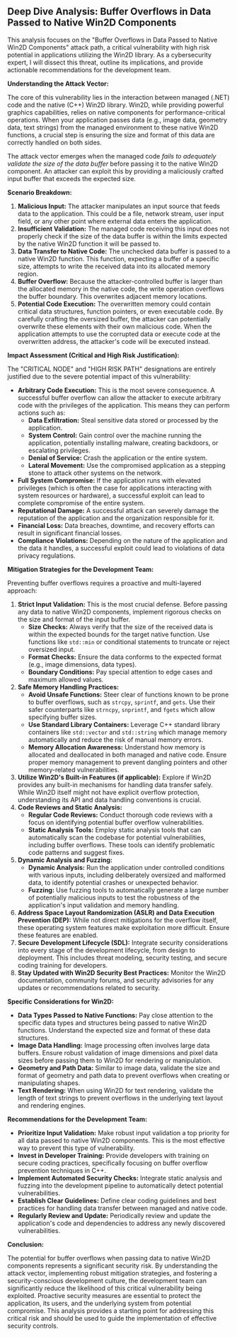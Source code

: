 ## Deep Dive Analysis: Buffer Overflows in Data Passed to Native Win2D Components

This analysis focuses on the "Buffer Overflows in Data Passed to Native Win2D Components" attack path, a critical vulnerability with high risk potential in applications utilizing the Win2D library. As a cybersecurity expert, I will dissect this threat, outline its implications, and provide actionable recommendations for the development team.

**Understanding the Attack Vector:**

The core of this vulnerability lies in the interaction between managed (.NET) code and the native (C++) Win2D library. Win2D, while providing powerful graphics capabilities, relies on native components for performance-critical operations. When your application passes data (e.g., image data, geometry data, text strings) from the managed environment to these native Win2D functions, a crucial step is ensuring the size and format of this data are correctly handled on both sides.

The attack vector emerges when the managed code *fails to adequately validate the size of the data buffer* before passing it to the native Win2D component. An attacker can exploit this by providing a maliciously crafted input buffer that exceeds the expected size.

**Scenario Breakdown:**

1. **Malicious Input:** The attacker manipulates an input source that feeds data to the application. This could be a file, network stream, user input field, or any other point where external data enters the application.
2. **Insufficient Validation:** The managed code receiving this input does not properly check if the size of the data buffer is within the limits expected by the native Win2D function it will be passed to.
3. **Data Transfer to Native Code:** The unchecked data buffer is passed to a native Win2D function. This function, expecting a buffer of a specific size, attempts to write the received data into its allocated memory region.
4. **Buffer Overflow:** Because the attacker-controlled buffer is larger than the allocated memory in the native code, the write operation overflows the buffer boundary. This overwrites adjacent memory locations.
5. **Potential Code Execution:** The overwritten memory could contain critical data structures, function pointers, or even executable code. By carefully crafting the oversized buffer, the attacker can potentially overwrite these elements with their own malicious code. When the application attempts to use the corrupted data or execute code at the overwritten address, the attacker's code will be executed instead.

**Impact Assessment (Critical and High Risk Justification):**

The "CRITICAL NODE" and "HIGH RISK PATH" designations are entirely justified due to the severe potential impact of this vulnerability:

* **Arbitrary Code Execution:** This is the most severe consequence. A successful buffer overflow can allow the attacker to execute arbitrary code with the privileges of the application. This means they can perform actions such as:
    * **Data Exfiltration:** Steal sensitive data stored or processed by the application.
    * **System Control:** Gain control over the machine running the application, potentially installing malware, creating backdoors, or escalating privileges.
    * **Denial of Service:** Crash the application or the entire system.
    * **Lateral Movement:** Use the compromised application as a stepping stone to attack other systems on the network.
* **Full System Compromise:** If the application runs with elevated privileges (which is often the case for applications interacting with system resources or hardware), a successful exploit can lead to complete compromise of the entire system.
* **Reputational Damage:** A successful attack can severely damage the reputation of the application and the organization responsible for it.
* **Financial Loss:**  Data breaches, downtime, and recovery efforts can result in significant financial losses.
* **Compliance Violations:**  Depending on the nature of the application and the data it handles, a successful exploit could lead to violations of data privacy regulations.

**Mitigation Strategies for the Development Team:**

Preventing buffer overflows requires a proactive and multi-layered approach:

1. **Strict Input Validation:** This is the most crucial defense. Before passing any data to native Win2D components, implement rigorous checks on the size and format of the input buffer.
    * **Size Checks:** Always verify that the size of the received data is within the expected bounds for the target native function. Use functions like `std::min` or conditional statements to truncate or reject oversized input.
    * **Format Checks:** Ensure the data conforms to the expected format (e.g., image dimensions, data types).
    * **Boundary Conditions:** Pay special attention to edge cases and maximum allowed values.
2. **Safe Memory Handling Practices:**
    * **Avoid Unsafe Functions:**  Steer clear of functions known to be prone to buffer overflows, such as `strcpy`, `sprintf`, and `gets`. Use their safer counterparts like `strncpy`, `snprintf`, and `fgets` which allow specifying buffer sizes.
    * **Use Standard Library Containers:** Leverage C++ standard library containers like `std::vector` and `std::string` which manage memory automatically and reduce the risk of manual memory errors.
    * **Memory Allocation Awareness:** Understand how memory is allocated and deallocated in both managed and native code. Ensure proper memory management to prevent dangling pointers and other memory-related vulnerabilities.
3. **Utilize Win2D's Built-in Features (if applicable):** Explore if Win2D provides any built-in mechanisms for handling data transfer safely. While Win2D itself might not have explicit overflow protection, understanding its API and data handling conventions is crucial.
4. **Code Reviews and Static Analysis:**
    * **Regular Code Reviews:** Conduct thorough code reviews with a focus on identifying potential buffer overflow vulnerabilities.
    * **Static Analysis Tools:** Employ static analysis tools that can automatically scan the codebase for potential vulnerabilities, including buffer overflows. These tools can identify problematic code patterns and suggest fixes.
5. **Dynamic Analysis and Fuzzing:**
    * **Dynamic Analysis:** Run the application under controlled conditions with various inputs, including deliberately oversized and malformed data, to identify potential crashes or unexpected behavior.
    * **Fuzzing:** Use fuzzing tools to automatically generate a large number of potentially malicious inputs to test the robustness of the application's input validation and memory handling.
6. **Address Space Layout Randomization (ASLR) and Data Execution Prevention (DEP):** While not direct mitigations for the overflow itself, these operating system features make exploitation more difficult. Ensure these features are enabled.
7. **Secure Development Lifecycle (SDL):** Integrate security considerations into every stage of the development lifecycle, from design to deployment. This includes threat modeling, security testing, and secure coding training for developers.
8. **Stay Updated with Win2D Security Best Practices:**  Monitor the Win2D documentation, community forums, and security advisories for any updates or recommendations related to security.

**Specific Considerations for Win2D:**

* **Data Types Passed to Native Functions:** Pay close attention to the specific data types and structures being passed to native Win2D functions. Understand the expected size and format of these data structures.
* **Image Data Handling:**  Image processing often involves large data buffers. Ensure robust validation of image dimensions and pixel data sizes before passing them to Win2D for rendering or manipulation.
* **Geometry and Path Data:** Similar to image data, validate the size and format of geometry and path data to prevent overflows when creating or manipulating shapes.
* **Text Rendering:** When using Win2D for text rendering, validate the length of text strings to prevent overflows in the underlying text layout and rendering engines.

**Recommendations for the Development Team:**

* **Prioritize Input Validation:** Make robust input validation a top priority for all data passed to native Win2D components. This is the most effective way to prevent this type of vulnerability.
* **Invest in Developer Training:** Provide developers with training on secure coding practices, specifically focusing on buffer overflow prevention techniques in C++.
* **Implement Automated Security Checks:** Integrate static analysis and fuzzing into the development pipeline to automatically detect potential vulnerabilities.
* **Establish Clear Guidelines:** Define clear coding guidelines and best practices for handling data transfer between managed and native code.
* **Regularly Review and Update:**  Periodically review and update the application's code and dependencies to address any newly discovered vulnerabilities.

**Conclusion:**

The potential for buffer overflows when passing data to native Win2D components represents a significant security risk. By understanding the attack vector, implementing robust mitigation strategies, and fostering a security-conscious development culture, the development team can significantly reduce the likelihood of this critical vulnerability being exploited. Proactive security measures are essential to protect the application, its users, and the underlying system from potential compromise. This analysis provides a starting point for addressing this critical risk and should be used to guide the implementation of effective security controls.
